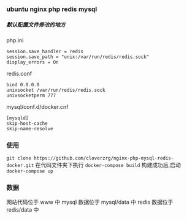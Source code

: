 ### ubuntu nginx php redis mysql

##### 默认配置文件修改的地方

php.ini
```
session.save_handler = redis
session.save_path = "unix:/var/run/redis/redis.sock"
display_errors = On
```

redis.conf
```
bind 0.0.0.0
unixsocket /var/run/redis/redis.sock
unixsocketperm 777
```

mysql/conf.d/docker.cnf
```
[mysqld]
skip-host-cache
skip-name-resolve
```

### 使用
`git clone https://github.com/cloverzrg/nginx-php-mysql-redis-docker.git`
在代码文件夹下执行
`docker-compose build`
构建成功后,启动
`docker-compose up`

### 数据
网站代码位于 www 中
mysql 数据位于 mysql/data 中
redis 数据位于 redis/data 中